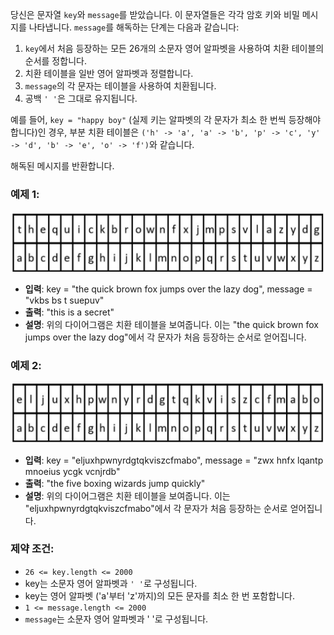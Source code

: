 당신은 문자열 `key`와 `message`를 받았습니다. 
이 문자열들은 각각 암호 키와 비밀 메시지를 나타냅니다. `message`를 해독하는 단계는 다음과 같습니다:

1. `key`에서 처음 등장하는 모든 26개의 소문자 영어 알파벳을 사용하여 치환 테이블의 순서를 정합니다.
2. 치환 테이블을 일반 영어 알파벳과 정렬합니다.
3. `message`의 각 문자는 테이블을 사용하여 치환됩니다.
4. 공백 `' '`은 그대로 유지됩니다.

예를 들어, `key = "happy boy"` (실제 키는 알파벳의 각 문자가 최소 한 번씩 등장해야 합니다)인 경우, 
부분 치환 테이블은 `('h' -> 'a', 'a' -> 'b', 'p' -> 'c', 'y' -> 'd', 'b' -> 'e', 'o' -> 'f')`와 같습니다.

해독된 메시지를 반환합니다.

### 예제 1:
![img.png](example1.png)

- **입력**: key = "the quick brown fox jumps over the lazy dog", message = "vkbs bs t suepuv"
- **출력**: "this is a secret"
- **설명**: 위의 다이어그램은 치환 테이블을 보여줍니다. 이는 "the quick brown fox jumps over the lazy dog"에서 각 문자가 처음 등장하는 순서로 얻어집니다.

### 예제 2:
![img_1.png](example2.png)

- **입력**: key = "eljuxhpwnyrdgtqkviszcfmabo", message = "zwx hnfx lqantp mnoeius ycgk vcnjrdb"
- **출력**: "the five boxing wizards jump quickly"
- **설명**: 위의 다이어그램은 치환 테이블을 보여줍니다. 이는 "eljuxhpwnyrdgtqkviszcfmabo"에서 각 문자가 처음 등장하는 순서로 얻어집니다.

### 제약 조건:
- `26 <= key.length <= 2000`
- key는 소문자 영어 알파벳과 `' '`로 구성됩니다.
- key는 영어 알파벳 ('a'부터 'z'까지)의 모든 문자를 최소 한 번 포함합니다.
- `1 <= message.length <= 2000`
- `message`는 소문자 영어 알파벳과 ' '로 구성됩니다.
